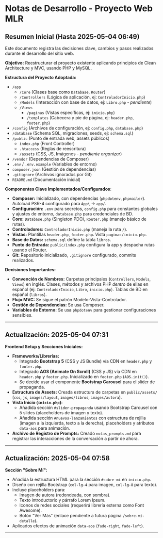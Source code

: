 # Notas de Desarrollo - Proyecto Web MLR

## Resumen Inicial (Hasta 2025-05-04 06:49)

Este documento registra las decisiones clave, cambios y pasos realizados durante el desarrollo del sitio web.

**Objetivo:** Reestructurar el proyecto existente aplicando principios de Clean Architecture y MVC, usando PHP y MySQL.

**Estructura del Proyecto Adoptada:**

*   `/app`
    *   `/Core` (Clases base como `Database`, `Router`)
    *   `/Controllers` (Lógica de aplicación, ej: `ControladorInicio.php`)
    *   `/Models` (Interacción con base de datos, ej: `Libro.php` - *pendiente*)
    *   `/Views`
        *   `/paginas` (Vistas específicas, ej: `inicio.php`)
        *   `/templates` (Cabecera y pie de página, ej: `header.php`, `footer.php`)
*   `/config` (Archivos de configuración, ej: `config.php`, `database.php`)
*   `/database` (Schema SQL, migraciones, seeds, ej: `schema.sql`)
*   `/public` (Punto de entrada web, assets públicos)
    *   `index.php` (Front Controller)
    *   `.htaccess` (Reglas de reescritura)
    *   `/assets` (CSS, JS, Imágenes - *pendiente organizar*)
*   `/vendor` (Dependencias de Composer)
*   `.env` / `.env.example` (Variables de entorno)
*   `composer.json` (Gestión de dependencias)
*   `.gitignore` (Archivos ignorados por Git)
*   `README.md` (Documentación inicial)

**Componentes Clave Implementados/Configurados:**

*   **Composer:** Inicializado, con dependencias (`phpdotenv`, `phpmailer`). Autoload PSR-4 configurado para `App\` -> `app/`.
*   **Configuración:** `.env` para secretos, `config.php` para constantes globales y ajustes de entorno, `database.php` para credenciales de BD.
*   **Core:** `Database.php` (Singleton PDO), `Router.php` (manejo básico de rutas).
*   **Controladores:** `ControladorInicio.php` (maneja la ruta `/`).
*   **Vistas:** Plantillas `header.php`, `footer.php`. Vista `paginas/inicio.php`.
*   **Base de Datos:** `schema.sql` define la tabla `libros`.
*   **Punto de Entrada:** `public/index.php` configura la app y despacha rutas usando el Router.
*   **Git:** Repositorio inicializado, `.gitignore` configurado, commits realizados.

**Decisiones Importantes:**

*   **Convención de Nombres:** Carpetas principales (`Controllers`, `Models`, `Views`) en inglés. Clases, métodos y archivos PHP *dentro* de ellas en español (ej: `ControladorInicio`, `Libro`, `inicio.php`). Tablas de BD en español (`libros`).
*   **Flujo MVC:** Se sigue el patrón Modelo-Vista-Controlador.
*   **Gestión de Dependencias:** Se usa Composer.
*   **Variables de Entorno:** Se usa `phpdotenv` para gestionar configuraciones sensibles.

---

## Actualización: 2025-05-04 07:31

**Frontend Setup y Secciones Iniciales:**

*   **Frameworks/Librerías:**
    *   Integrado **Bootstrap 5** (CSS y JS Bundle) vía CDN en `header.php` y `footer.php`.
    *   Integrado **AOS (Animate On Scroll)** (CSS y JS) vía CDN en `header.php` y `footer.php`. Inicializado en `footer.php` (`AOS.init()`).
    *   Se decide usar el componente **Bootstrap Carousel** para el slider de propaganda.
*   **Estructura de Assets:** Creada estructura de carpetas en `public/assets/` (`css`, `js`, `images/layout`, `images/libros`, `images/autora`).
*   **Vista Inicio (`inicio.php`):**
    *   Añadida sección `#slider-propaganda` usando Bootstrap Carousel con 5 slides (placeholders de imagen y texto).
    *   Añadida sección `#nuevos-lanzamientos` con estructura de rejilla (imagen a la izquierda, texto a la derecha), placeholders y atributos `data-aos` para animación.
*   **Archivo de Registro de Prompts:** Creado `notas_prompts.md` para registrar las interacciones de la conversación a partir de ahora.

---

## Actualización: 2025-05-04 07:58

**Sección "Sobre Mí":**

*   Añadida la estructura HTML para la sección `#sobre-mi` en `inicio.php`.
*   Diseño con rejilla Bootstrap (`col-lg-4` para imagen, `col-lg-8` para texto).
*   Incluye placeholders para:
    *   Imagen de autora (redondeada, con sombra).
    *   Texto introductorio y párrafo Lorem Ipsum.
    *   Iconos de redes sociales (requerirá librería externa como Font Awesome).
    *   Botón "Ver Más" (enlace pendiente a futura página `/sobre-mi-detalle`).
*   Aplicados efectos de animación `data-aos` (`fade-right`, `fade-left`).

---
